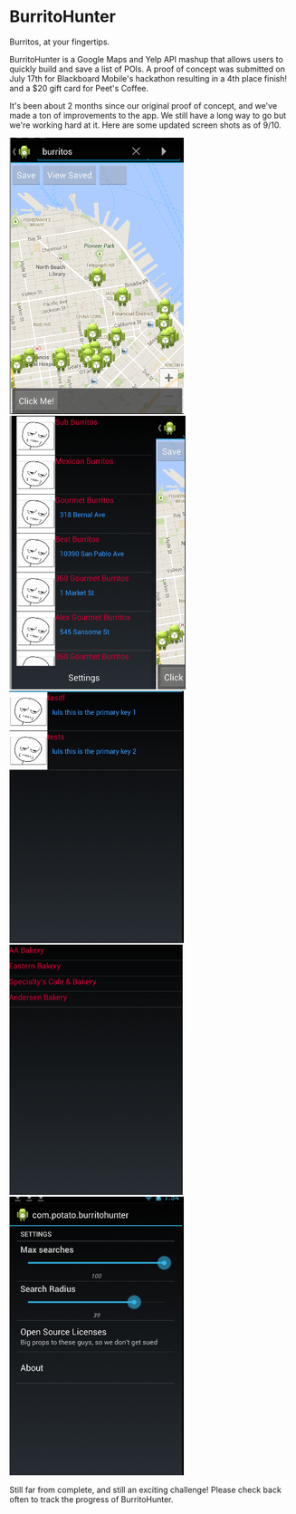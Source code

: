BurritoHunter
=============

Burritos, at your fingertips.  

BurritoHunter is a Google Maps and Yelp API mashup that allows users to quickly build and save a list of POIs.  A proof of concept was submitted on July 17th for Blackboard Mobile's hackathon resulting in a 4th place finish!  and a $20 gift card for Peet's Coffee.  

It's been about 2 months since our original proof of concept, and we've made a ton of improvements to the app.  We still have a long way to go but we're working hard at it.  Here are some updated screen shots as of 9/10.

![search](https://github.com/schyau/burritohunter/blob/master/previews/910/search.png?raw=true)
![slidingmenu](https://github.com/schyau/burritohunter/blob/master/previews/910/slidingmenu.png?raw=true)
![lists](https://github.com/schyau/burritohunter/blob/master/previews/910/lists.png?raw=true)
![list](https://github.com/schyau/burritohunter/blob/master/previews/910/list.png?raw=true)
![settings](https://github.com/schyau/burritohunter/blob/master/previews/910/settings.png?raw=true)


Still far from complete, and still an exciting challenge!  Please check back often to track the progress of BurritoHunter.
